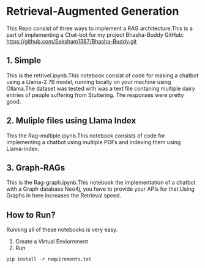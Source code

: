 
# Retrieval-Augmented Generation

This Repo consist of three ways to implement a RAG architecture.This is a part of implementing a Chat-bot for my project Bhasha-Buddy
GitHub: https://github.com/Saksham1387/Bhasha-Buddy.git

## 1. Simple 
This is the retrivel.ipynb.This notebook consist of code for making a chatbot using a Llama-2 7B model, running locally on your machine using Ollama.The dataset was tested with was a text file contaning multiple dairy entries of people suffering from Stuttering.
The responses were pretty good.

## 2. Muliple files using Llama Index
This the Rag-multiple.ipynb.This notebook consists of code for implementing a chatbot using multiple PDFs and indexing them using Llama-index.

## 3. Graph-RAGs
This is the Rag-graph.ipynb.This notebook the implementation of a chatbot with a Graph database Neo4j, you have to provide your APIs for that.Using Graphs in here increases the Retrieval speed.

## How to Run?
Running all of these notebooks is very easy.

1. Create a Virtual Enviornment 
2. Run 
```python
pip install -r requirements.txt